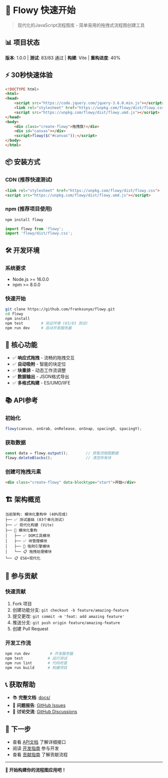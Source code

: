 # 🚀 Flowy 快速开始

> 现代化的JavaScript流程图库 - 简单易用的拖拽式流程图创建工具

## 📊 项目状态

**版本**: 1.0.0 | **测试**: 83/83 通过 | **构建**: Vite | **重构进度**: 40%

## ⚡ 30秒快速体验

```html
<!DOCTYPE html>
<html>
<head>
    <script src="https://code.jquery.com/jquery-3.6.0.min.js"></script>
    <link rel="stylesheet" href="https://unpkg.com/flowy/dist/flowy.css">
    <script src="https://unpkg.com/flowy/dist/flowy.umd.js"></script>
</head>
<body>
    <div class="create-flowy">拖拽我!</div>
    <div id="canvas"></div>
    <script>flowy($("#canvas"));</script>
</body>
</html>
```

## 📦 安装方式

### CDN (推荐快速测试)
```html
<link rel="stylesheet" href="https://unpkg.com/flowy/dist/flowy.css">
<script src="https://unpkg.com/flowy/dist/flowy.umd.js"></script>
```

### npm (推荐项目使用)
```bash
npm install flowy
```

```javascript
import flowy from 'flowy';
import 'flowy/dist/flowy.css';
```

## 🛠️ 开发环境

### 系统要求
- Node.js >= 16.0.0
- npm >= 8.0.0

### 快速开始
```bash
git clone https://github.com/franksunye/flowy.git
cd flowy
npm install
npm test        # 验证环境 (83/83 测试)
npm run dev     # 启动开发服务器
```

## 🎯 核心功能

- ✅ **响应式拖拽** - 流畅的拖拽交互
- ✅ **自动吸附** - 智能的块定位  
- ✅ **块重排** - 动态工作流调整
- ✅ **数据输出** - JSON格式导出
- ✅ **多格式构建** - ES/UMD/IIFE

## 📚 API参考

### 初始化
```javascript
flowy(canvas, onGrab, onRelease, onSnap, spacingX, spacingY);
```

### 获取数据
```javascript
const data = flowy.output();        // 获取流程图数据
flowy.deleteBlocks();               // 清空所有块
```

### 创建可拖拽元素
```html
<div class="create-flowy" data-blocktype="start">开始</div>
```

## 🏗️ 架构概览

```
当前架构: 模块化重构中 (40%完成)
├── ✅ 测试基础 (83个单元测试)
├── ✅ 现代化构建 (Vite)
├── 🔄 模块化重构
│   ├── ✅ DOM工具模块
│   ├── ✅ 块管理模块  
│   ├── 🔄 吸附引擎模块
│   └── 📋 拖拽处理模块
└── 📋 ES6+现代化
```

## 🤝 参与贡献

### 快速贡献
1. Fork 项目
2. 创建功能分支: `git checkout -b feature/amazing-feature`
3. 提交更改: `git commit -m 'feat: add amazing feature'`
4. 推送分支: `git push origin feature/amazing-feature`
5. 创建 Pull Request

### 开发工作流
```bash
npm run dev         # 开发服务器
npm test           # 运行测试
npm run lint       # 代码检查
npm run build      # 构建项目
```

## 📞 获取帮助

- 📚 **完整文档**: [docs/](docs/)
- 🐛 **问题报告**: [GitHub Issues](https://github.com/franksunye/flowy/issues)
- 💬 **讨论交流**: [GitHub Discussions](https://github.com/franksunye/flowy/discussions)

## 🎯 下一步

- 查看 [API文档](20_API.md) 了解详细接口
- 阅读 [开发指南](30_DEVELOPMENT.md) 参与开发
- 查看 [贡献指南](40_CONTRIBUTING.md) 了解贡献流程

---

**🚀 开始构建你的流程图应用吧！**

